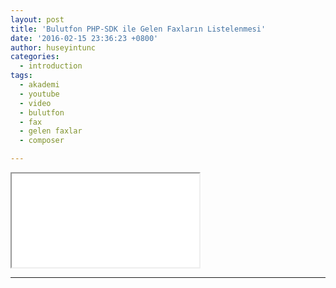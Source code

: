 ```yaml
---
layout: post
title: 'Bulutfon PHP-SDK ile Gelen Faxların Listelenmesi'
date: '2016-02-15 23:36:23 +0800'
author: huseyintunc
categories:
  - introduction
tags:
  - akademi
  - youtube
  - video
  - bulutfon
  - fax
  - gelen faxlar
  - composer

---
```


<div class="embed-responsive embed-responsive-16by9">
  <iframe class="embed-responsive-item" src="//www.youtube.com/embed/-WZLWrTTSx8" allowfullscreen=""></iframe>
</div>

---

